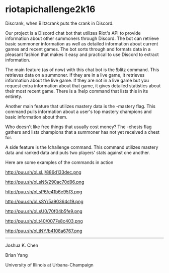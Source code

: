 # riotapichallenge2k16

Discrank, when Blitzcrank puts the crank in Discord. 

Our project is a Discord chat bot that utilizes Riot's API to provide information about other summoners through Discord. The bot can retrieve basic summoner information as well as detailed information about current games and recent games. The bot sorts through and formats data in a pleasant fashion that makes it easy and practical to use Discord to extract information. 

The main feature (as of now) with this chat bot is the !blitz command. This retrieves data on a summoner. If they are in a live game, it retrieves information about the live game. If they are not in a live game but you request extra information about that game, it gives detailed statistics about their most recent game. There is a !help command that lists this in its entirety. 

Another main feature that utilizes mastery data is the -mastery flag. This command pulls information about a user's top mastery champions and basic information about them. 

Who doesn't like free things that usually cost money? The -chests flag gathers and lists champions that a summoner has not yet received a chest for.

A side feature is the !challenge command. This command utilizes mastery data and ranked data and puts two players' stats against one another. 

Here are some examples of the commands in action

http://puu.sh/oLsLj/886d133dec.png

http://puu.sh/oLsN5/290ac70d96.png

http://puu.sh/oLsP6/e41b6e95f3.png 

http://puu.sh/oLsSY/5a90364c19.png

http://puu.sh/oLsU0/70f04b5fe9.png

http://puu.sh/oLt40/0077e8c403.png

http://puu.sh/oLtNY/b4108a6767.png





--------------------------------------------------


Joshua K. Chen

Brian Yang

University of Illinois at Urbana-Champaign


